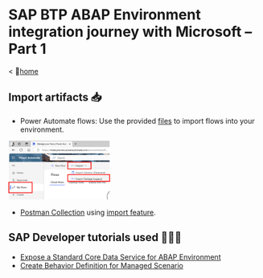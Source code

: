 # SAP BTP ABAP Environment integration journey with Microsoft – Part 1

< 🏡[home](../README.md)

## Import artifacts 📥

- Power Automate flows: Use the provided [files](./UpdateSAPdataviaSteampunkfromExcel.zip) to import flows into your environment.

<img src="/img/steampunk-excel-flow-import.png" alt="Screenshot of legacy import experience"  width="40%">

- [Postman Collection](https://raw.githubusercontent.com/MartinPankraz/steampunk-helper/main/Steampunk-Helper-Lib.postman_collection.json) using [import feature](https://learning.postman.com/docs/getting-started/importing-and-exporting-data/).

## SAP Developer tutorials used 👩🏼‍🏫

- [Expose a Standard Core Data Service for ABAP Environment](https://developers.sap.com/tutorials/abap-environment-business-service-provisioning.html)
- [Create Behavior Definition for Managed Scenario](https://developers.sap.com/tutorials/abap-environment-behavior.html)

